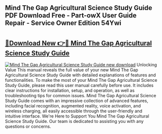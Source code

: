 ## Mind The Gap Agricultural Science Study Guide PDF Download Free - Part-owX User Guide Repair - Service Owner Edition 54Ywi

# <h2><a href="http://bc67983.oget.top/?id=Mind+The+Gap+Agricultural+Science+Study+Guide">🔗Download New 👉🔴 Mind The Gap Agricultural Science Study Guide</a></h2>

[![Mind The Gap Agricultural Science Study Guide new download](https://i.imgur.com/5g1atiW.png)](http://bc67983.oget.top/?id=Mind+The+Gap+Agricultural+Science+Study+Guide)
Unlocking Value This manual reveals the full value of your new Mind The Gap Agricultural Science Study Guide with detailed explanations of features and functionalities. To make the most of your Mind The Gap Agricultural Science Study Guide, please read this user manual carefully before use. It includes clear instructions for installation, setup, and operation, as well as troubleshooting tips for common issues. Mind The Gap Agricultural Science Study Guide comes with an impressive collection of advanced features, including facial recognition, augmented reality, voice activation, and wireless charging, all easily accessible through the user-friendly and intuitive interface. We're Here to Support You Mind The Gap Agricultural Science Study Guide. Our team is dedicated to assisting you with any questions or concerns.
